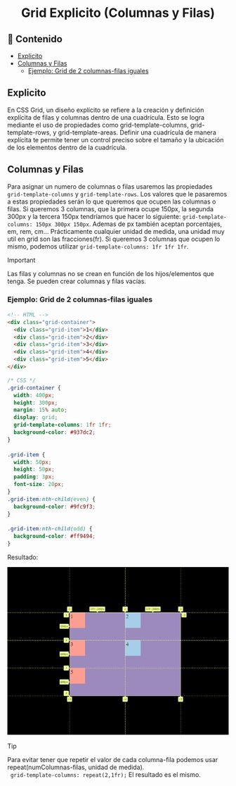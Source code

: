 <h1 align="center">Grid Explicito (Columnas y Filas)</h1>

<h2>📑 Contenido</h2>

- [Explicito](#explicito)
- [Columnas y Filas](#columnas-y-filas)
  - [Ejemplo: Grid de 2 columnas-filas iguales](#ejemplo-grid-de-2-columnas-filas-iguales)

## Explicito

En CSS Grid, un diseño explícito se refiere a la creación y definición explícita de filas y columnas dentro de una cuadrícula. Esto se logra mediante el uso de propiedades como grid-template-columns, grid-template-rows, y grid-template-areas. Definir una cuadrícula de manera explícita te permite tener un control preciso sobre el tamaño y la ubicación de los elementos dentro de la cuadrícula.

## Columnas y Filas

Para asignar un numero de columnas o filas usaremos las propiedades `grid-template-columns` y `grid-template-rows`. Los valores que le pasaremos a estas propiedades serán lo que queremos que ocupen las columnas o filas. Si queremos 3 columnas, que la primera ocupe 150px, la segunda 300px y la tercera 150px tendríamos que hacer lo siguiente: `grid-template-columns: 150px 300px 150px`. Ademas de px también aceptan porcentajes, em, rem, cm... Prácticamente cualquier unidad de medida, una unidad muy util en grid son las fracciones(fr). Si queremos 3 columnas que ocupen lo mismo, podemos utilizar `grid-template-columns: 1fr 1fr 1fr`.

> [!IMPORTANT]
>
> Las filas y columnas no se crean en función de los hijos/elementos que tenga. Se pueden crear columnas y filas vacías.

### Ejemplo: Grid de 2 columnas-filas iguales

```html
<!-- HTML -->
<div class="grid-container">
  <div class="grid-item">1</div>
  <div class="grid-item">2</div>
  <div class="grid-item">3</div>
  <div class="grid-item">4</div>
  <div class="grid-item">5</div>
</div>
```

```css
/* CSS */
.grid-container {
  width: 400px;
  height: 300px;
  margin: 15% auto;
  display: grid;
  grid-template-columns: 1fr 1fr;
  background-color: #937dc2;
}

.grid-item {
  width: 50px;
  height: 50px;
  padding: 3px;
  font-size: 20px;
}
.grid-item:nth-child(even) {
  background-color: #9fc9f3;
}

.grid-item:nth-child(odd) {
  background-color: #ff9494;
}
```

Resultado:

![Grid columnas y row](./img/column-row-basico.png)

> [!TIP]
>
> Para evitar tener que repetir el valor de cada columna-fila podemos usar repeat(numColumnas-filas, unidad de medida). <br> ` grid-template-columns: repeat(2,1fr);` El resultado es el mismo.
